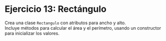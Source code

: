 # Ejercicio 13: Rectángulo
Crea una clase `Rectangulo` con atributos para ancho y alto.  
Incluye métodos para calcular el área y el perímetro, usando un constructor para inicializar los valores.

